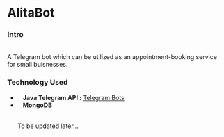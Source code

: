 # AlitaBot

<h3>Intro</h3>
<br/>
A Telegram bot which can be utilized as an appointment-booking service for small buisnesses.
<br/>

<h3>Technology Used</h3>
<ul>
  <li><img src="http://robot.cfp.co.ir/files/0315.jpg" style="width:12px;height:12px;"><b>Java Telegram API :</b> <a href= "https://github.com/rubenlagus/TelegramBots">Telegram Bots</a> </li>
  <li><img src="https://clipartart.com/images/mongodb-logo-clipart-6.jpg" width="12px" height="12px" style="width:12px;height:12px;"><b>MongoDB</b></li>
  <br/>
  <p>To be updated later...</p>
</ul>
